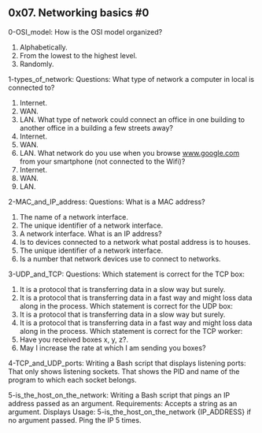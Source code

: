 ## 0x07. Networking basics #0


0-OSI_model: How is the OSI model organized?
1. Alphabetically.
2. From the lowest to the highest level.
3. Randomly.


1-types_of_network: 
Questions:
What type of network a computer in local is connected to?
1. Internet.
2. WAN.
3. LAN.
What type of network could connect an office in one building to another office in a building a few streets away?
1. Internet.
2. WAN.
3. LAN.
What network do you use when you browse www.google.com from your smartphone (not connected to the Wifi)?
1. Internet.
2. WAN.
3. LAN.


2-MAC_and_IP_address:
Questions:
What is a MAC address?
1. The name of a network interface.
2. The unique identifier of a network interface.
3. A network interface.
What is an IP address?
1. Is to devices connected to a network what postal address is to houses.
2. The unique identifier of a network interface.
3. Is a number that network devices use to connect to networks.


3-UDP_and_TCP:
Questions:
Which statement is correct for the TCP box:
1. It is a protocol that is transferring data in a slow way but surely.
2. It is a protocol that is transferring data in a fast way and might loss data along in the process.
Which statement is correct for the UDP box:
1. It is a protocol that is transferring data in a slow way but surely.
2. It is a protocol that is transferring data in a fast way and might loss data along in the process.
Which statement is correct for the TCP worker:
1. Have you received boxes x, y, z?.
2. May I increase the rate at which I am sending you boxes?


4-TCP_and_UDP_ports: Writing a Bash script that displays listening ports:
That only shows listening sockets.
That shows the PID and name of the program to which each socket belongs.


5-is_the_host_on_the_network: Writing a Bash script that pings an IP address passed as an argument.
Requirements:
Accepts a string as an argument.
Displays Usage: 5-is_the_host_on_the_network {IP_ADDRESS} if no argument passed.
Ping the IP 5 times.
